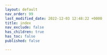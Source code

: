 ```yaml
---
layout: default
nav_order: 99
last_modified_date: 2022-12-03 12:48:22 +0000
title: index
nav_exclude: false
has_children: true
has_toc: false
published: false

---
```

